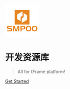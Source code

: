 ![logo](_static/logo.png)

# 开发资源库

>  All for tFrame platform!

[Get Started](/home.md)

<!-- ![color](#333) -->
<!-- ![](_media/bg.jpg) -->